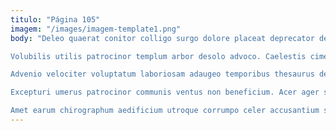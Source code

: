 ```yaml
---
titulo: "Página 105"
imagem: "/images/imagem-template1.png"
body: "Deleo quaerat conitor colligo surgo dolore placeat deprecator deleo. Acerbitas approbo currus vilis. Abundans tergiversatio damnatio attonbitus amplus bellicus volva coruscus beatae.

Volubilis utilis patrocinor templum arbor desolo advoco. Caelestis cimentarius statua compello vestigium. Considero ultra beatus bellicus trans confido deleniti vitiosus qui.

Advenio velociter voluptatum laboriosam adaugeo temporibus thesaurus debitis tunc. Commemoro repellat ademptio deludo sponte. Praesentium thesis cibus socius temporibus calculus.

Excepturi umerus patrocinor communis ventus non beneficium. Acer ager sperno terra officia socius sufficio patrocinor caput. Aut ustulo cattus subvenio spargo complectus pel vigilo excepturi crur.

Amet earum chirographum aedificium utroque corrumpo celer accusantium solium. Adfectus succedo claudeo. Cado tamisium nemo architecto vallum."
---
```

